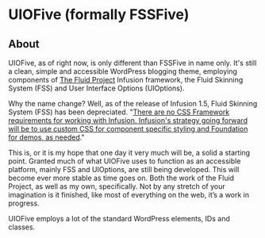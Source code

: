 # UIOFive (formally FSSFive) 

## About

UIOFive, as of right now, is only different than FSSFive in name only. It's still a clean, simple and accessible WordPress blogging theme, employing components of [The Fluid Project](http://fluidproject.org/) Infusion framework, the Fluid Skinning System (FSS) and User Interface Options (UIOptions).

Why the name change? Well, as of the release of Infusion 1.5, Fluid Skinning System (FSS) has been depreciated. "[There are no CSS Framework requirements for working with Infusion. Infusion's strategy going forward will be to use custom CSS for component specific styling and Foundation for demos, as needed](http://docs.fluidproject.org/infusion/development/DeprecationsIn1_5.html)."

This is, or it is my hope that one day it very much will be, a solid a starting point. Granted much of what UIOFive uses to function as an accessible platform, mainly FSS and UIOptions, are still being developed. This will become ever more stable as time goes on. Both the work of the Fluid Project, as well as my own, specifically. Not by any stretch of your imagination is it finished, like most of everything on the web, it’s a work in progress.

UIOFive employs a lot of the standard WordPress elements, IDs and classes.